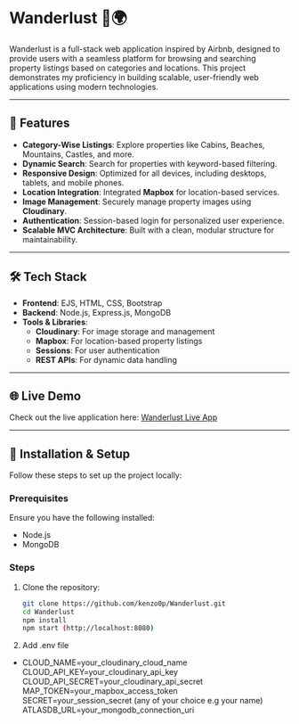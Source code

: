 # Wanderlust 🏡🌍  
Wanderlust is a full-stack web application inspired by Airbnb, designed to provide users with a seamless platform for browsing and searching property listings based on categories and locations. This project demonstrates my proficiency in building scalable, user-friendly web applications using modern technologies.  

---

## 🚀 Features  
- **Category-Wise Listings**: Explore properties like Cabins, Beaches, Mountains, Castles, and more.  
- **Dynamic Search**: Search for properties with keyword-based filtering.  
- **Responsive Design**: Optimized for all devices, including desktops, tablets, and mobile phones.  
- **Location Integration**: Integrated **Mapbox** for location-based services.  
- **Image Management**: Securely manage property images using **Cloudinary**.  
- **Authentication**: Session-based login for personalized user experience.  
- **Scalable MVC Architecture**: Built with a clean, modular structure for maintainability.  

---

## 🛠️ Tech Stack  
- **Frontend**: EJS, HTML, CSS, Bootstrap  
- **Backend**: Node.js, Express.js, MongoDB  
- **Tools & Libraries**:  
  - **Cloudinary**: For image storage and management  
  - **Mapbox**: For location-based property listings  
  - **Sessions**: For user authentication  
  - **REST APIs**: For dynamic data handling  

---

## 🌐 Live Demo  
Check out the live application here: [Wanderlust Live App](https://wanderlust-p3e2.onrender.com)  

---

## 📂 Installation & Setup  
Follow these steps to set up the project locally:  

### Prerequisites  
Ensure you have the following installed:  
- Node.js  
- MongoDB  

### Steps  
1. Clone the repository:  
   ```bash
   git clone https://github.com/kenzo0p/Wanderlust.git
   cd Wanderlust
   npm install
   npm start (http://localhost:8080)
   ```
   
2. Add .env file
- CLOUD_NAME=your_cloudinary_cloud_name  
CLOUD_API_KEY=your_cloudinary_api_key  
CLOUD_API_SECRET=your_cloudinary_api_secret  
MAP_TOKEN=your_mapbox_access_token  
SECRET=your_session_secret (any of your choice e.g your name)
ATLASDB_URL=your_mongodb_connection_uri
